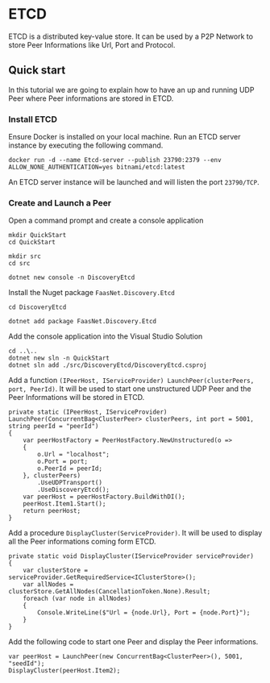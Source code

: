 # ETCD

ETCD is a distributed key-value store. It can be used by a P2P Network to store Peer Informations like Url, Port and Protocol.

## Quick start

In this tutorial we are going to explain how to have an up and running UDP Peer where Peer informations are stored in ETCD.

### Install ETCD

Ensure Docker is installed on your local machine. Run an ETCD server instance by executing the following command.

```
docker run -d --name Etcd-server --publish 23790:2379 --env ALLOW_NONE_AUTHENTICATION=yes bitnami/etcd:latest
```

An ETCD server instance will be launched and will listen the port `23790/TCP`.

### Create and Launch a Peer

Open a command prompt and create a console application

```
mkdir QuickStart
cd QuickStart

mkdir src
cd src

dotnet new console -n DiscoveryEtcd
```

Install the Nuget package `FaasNet.Discovery.Etcd`

```
cd DiscoveryEtcd

dotnet add package FaasNet.Discovery.Etcd
```

Add the console application into the Visual Studio Solution

```
cd ..\..
dotnet new sln -n QuickStart
dotnet sln add ./src/DiscoveryEtcd/DiscoveryEtcd.csproj
```

Add a function `(IPeerHost, IServiceProvider) LaunchPeer(clusterPeers, port, PeerId)`.
It will be used to start one unstructured UDP Peer and the Peer Informations will be stored in ETCD.

```
private static (IPeerHost, IServiceProvider) LaunchPeer(ConcurrentBag<ClusterPeer> clusterPeers, int port = 5001, string peerId = "peerId")
{
	var peerHostFactory = PeerHostFactory.NewUnstructured(o =>
	{
		o.Url = "localhost";
		o.Port = port;
		o.PeerId = peerId;
	}, clusterPeers)
		.UseUDPTransport()
		.UseDiscoveryEtcd();
	var peerHost = peerHostFactory.BuildWithDI();
	peerHost.Item1.Start();
	return peerHost;
}
```

Add a procedure `DisplayCluster(ServiceProvider)`. It will be used to display all the Peer informations coming form ETCD.

```
private static void DisplayCluster(IServiceProvider serviceProvider)
{
    var clusterStore = serviceProvider.GetRequiredService<IClusterStore>();
    var allNodes = clusterStore.GetAllNodes(CancellationToken.None).Result;
    foreach (var node in allNodes)
    {
        Console.WriteLine($"Url = {node.Url}, Port = {node.Port}");
    }
}
```

Add the following code to start one Peer and display the Peer informations.

```
var peerHost = LaunchPeer(new ConcurrentBag<ClusterPeer>(), 5001, "seedId");
DisplayCluster(peerHost.Item2);
```